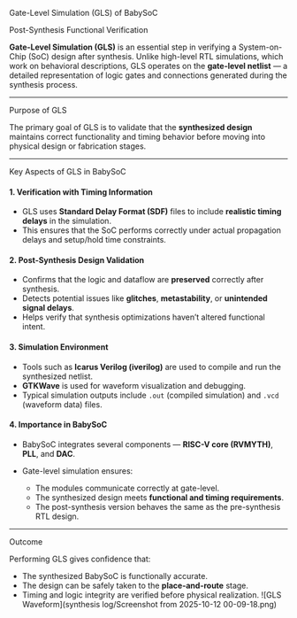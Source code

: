  Gate-Level Simulation (GLS) of BabySoC

 Post-Synthesis Functional Verification

**Gate-Level Simulation (GLS)** is an essential step in verifying a System-on-Chip (SoC) design after synthesis. Unlike high-level RTL simulations, which work on behavioral descriptions, GLS operates on the **gate-level netlist** — a detailed representation of logic gates and connections generated during the synthesis process.

---

Purpose of GLS

The primary goal of GLS is to validate that the **synthesized design** maintains correct functionality and timing behavior before moving into physical design or fabrication stages.

---

 Key Aspects of GLS in BabySoC

#### 1. Verification with Timing Information

* GLS uses **Standard Delay Format (SDF)** files to include **realistic timing delays** in the simulation.
* This ensures that the SoC performs correctly under actual propagation delays and setup/hold time constraints.

#### 2. Post-Synthesis Design Validation

* Confirms that the logic and dataflow are **preserved** correctly after synthesis.
* Detects potential issues like **glitches**, **metastability**, or **unintended signal delays**.
* Helps verify that synthesis optimizations haven’t altered functional intent.

#### 3. Simulation Environment

* Tools such as **Icarus Verilog (iverilog)** are used to compile and run the synthesized netlist.
* **GTKWave** is used for waveform visualization and debugging.
* Typical simulation outputs include `.out` (compiled simulation) and `.vcd` (waveform data) files.

#### 4. Importance in BabySoC

* BabySoC integrates several components — **RISC-V core (RVMYTH)**, **PLL**, and **DAC**.
* Gate-level simulation ensures:

  * The modules communicate correctly at gate-level.
  * The synthesized design meets **functional and timing requirements**.
  * The post-synthesis version behaves the same as the pre-synthesis RTL design.

---

 Outcome

Performing GLS gives confidence that:

* The synthesized BabySoC is functionally accurate.
* The design can be safely taken to the **place-and-route** stage.
* Timing and logic integrity are verified before physical realization.
![GLS Waveform](synthesis log/Screenshot from 2025-10-12 00-09-18.png)
